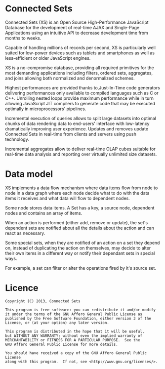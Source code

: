 Connected Sets
==============

Connected Sets (XS) is an Open Source High-Performance JavaScript Database for the development of real-time AJAX and Single-Page Applications using an intuitive API to decrease development time from months to weeks.

Capable of handling millions of records per second, XS is particularly well suited for low-power devices such as tablets and smartphones as well as less-efficient or older JavaScript engines.

XS is a no-compromise database, providing all required primitives for the most demanding applications including filters, ordered sets, aggregates, and joins allowing both normalized and denormalized schemes.

Highest performances are provided thanks to,Just-In-Time code generators delivering performances only available to compiled languages such as C or C++. Unrolling nested loops provide maximum performance while in turn allowing JavaScript JIT compilers to generate code that may be executed optimally in microprocessors' pipelines.

Incremental execution of queries allows to split large datasets into optimal chunks of data rendering data to end-users' interface with low-latency dramatically improving user experience. Updates and removes update Connected Sets in real-time from clients and servers using push technology.

Incremental aggregates allow to deliver real-time OLAP cubes suitable for real-time data analysis and reporting over virtually unlimited size datasets.


Data model
==========

XS implements a data flow mechanism where data items flow from node to node in a data graph where each node decide what to do with the data items it receives and what data will flow to dependent nodes.

Some node stores data items. A Set has a key, a source node, dependent nodes and contains an array of items.

When an action is performed (either add, remove or update), the set's dependent sets are notified about all the details about the action and can react as necessary.

Some special sets, when they are notified of an action on a set they depend on, instead of duplicating the action on themselves, may decide to alter their own items in a different way or notify their dependant sets in special ways.

For example, a set can filter or alter the operations fired by it's source set.


Licence
=======
    Copyright (C) 2013, Connected Sets

    This program is free software: you can redistribute it and/or modify
    it under the terms of the GNU Affero General Public License as
    published by the Free Software Foundation, either version 3 of the
    License, or (at your option) any later version.

    This program is distributed in the hope that it will be useful,
    but WITHOUT ANY WARRANTY; without even the implied warranty of
    MERCHANTABILITY or FITNESS FOR A PARTICULAR PURPOSE.  See the
    GNU Affero General Public License for more details.

    You should have received a copy of the GNU Affero General Public License
    along with this program.  If not, see <http://www.gnu.org/licenses/>.
